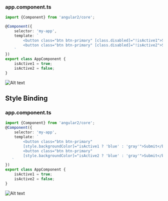 
### app.component.ts
```typescript
import {Component} from 'angular2/core';

@Component({
    selector: 'my-app',
    template: `
        <button class="btn btn-primary" [class.disabled]="!isActive1">Submit</button>
        <button class="btn btn-primary" [class.disabled]="!isActive2">Submit</button>
    `
})
export class AppComponent { 
    isActive1 = true;
    isActive2 = false;
}
```
![Alt text](/Users/sw/angular2/angular2-course/screenshots/01.png)

## Style Binding
### app.component.ts
```typescript
import {Component} from 'angular2/core';
@Component({
    selector: 'my-app',
    template: `
        <button class="btn btn-primary"
        [style.backgroundColor]="isActive1 ? 'blue' : 'gray'">Submit</button>
        <button class="btn btn-primary"
        [style.backgroundColor]="isActive2 ? 'blue' : 'gray'">Submit</button>
   `
})
export class AppComponent { 
    isActive1 = true;
    isActive2 = false;
}
```
![Alt text](/Users/sw/angular2/angular2-course/screenshots/02.png)
